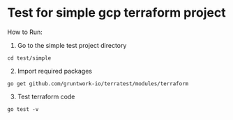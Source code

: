 # Test for simple gcp terraform project

How to Run: 
1. Go to the simple test project directory 
```
cd test/simple
```

2. Import required packages
```
go get github.com/gruntwork-io/terratest/modules/terraform
```

3. Test terraform code
```
go test -v
```